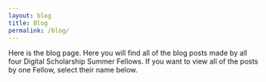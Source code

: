 ```yaml
---
layout: blog
title: Blog
permalink: /blog/
---
```


Here is the blog page. Here you will find all of the blog posts made by all four Digital Scholarship Summer Fellows. If you want to view all of the posts by one Fellow, select their name below.

